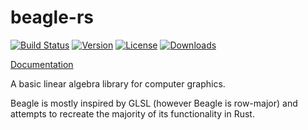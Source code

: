 # beagle-rs

[![Build Status](https://travis-ci.org/Popog/beagle-rs.svg?branch=master)](https://travis-ci.org/Popog/beagle-rs)
[![Version](https://img.shields.io/crates/v/beagle.svg)](https://crates.io/crates/beagle)
[![License](https://img.shields.io/crates/l/beagle.svg)](https://github.com/Popog/beagle-rs/blob/gh-pages/LICENSE)
[![Downloads](https://img.shields.io/crates/d/beagle.svg)](https://crates.io/crates/beagle)

[Documentation](http://Popog.github.io/beagle-rs)

A basic linear algebra library for computer graphics.

Beagle is mostly inspired by GLSL (however Beagle is row-major) and attempts to
recreate the majority of its functionality in Rust.
